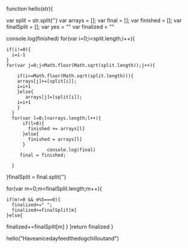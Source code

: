 function hello(str){

  var split = str.split('')
  var arrays = [];
  var final = [];
  var finished = [];
  var finalSplit = [];
  var yes = ""
  var finalized = ""

 console.log(finished)
  for(var i=0;i<split.length;i++){

    if(i!=0){
      i=i-1
    }
    for(var j=0;j<Math.floor(Math.sqrt(split.length));j++){

        if(i>=Math.floor(Math.sqrt(split.length))){
        arrays[j]+=[split[i]];
        i=i+1
        }else{
           arrays[j]=[split[i]];
        i=i+1
        }
      }
      for(var l=0;l<arrays.length;l++){
          if(l>0){
            finished += arrays[l]
          }else{
            finished = arrays[l]
          }
                   console.log(final)
         final = finished;

      }

  }finalSplit = final.split('')

  for(var m=0;m<finalSplit.length;m++){

    if(m!=0 && m%5===0){
      finalized+=" ";
      finalized+=finalSplit[m]
    }else{
  finalized+=finalSplit[m]
    }
  }return finalized
}

hello("Haveanicedayfeedthedogchilloutand")
